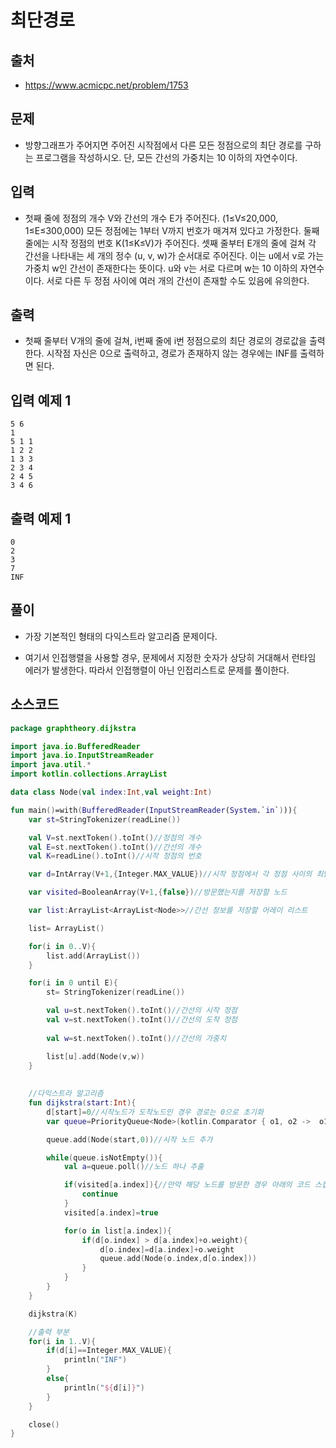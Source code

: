 # 최단경로

## 출처

* https://www.acmicpc.net/problem/1753

## 문제

* 방향그래프가 주어지면 주어진 시작점에서 다른 모든 정점으로의 최단 경로를 구하는 프로그램을 작성하시오. 단, 모든 간선의 가중치는 10 이하의 자연수이다.

## 입력

* 첫째 줄에 정점의 개수 V와 간선의 개수 E가 주어진다. (1≤V≤20,000, 1≤E≤300,000) 모든 정점에는 1부터 V까지 번호가 매겨져 있다고 가정한다. 둘째 줄에는 시작 정점의 번호 K(1≤K≤V)가 주어진다. 셋째 줄부터 E개의 줄에 걸쳐 각 간선을 나타내는 세 개의 정수 (u, v, w)가 순서대로 주어진다. 이는 u에서 v로 가는 가중치 w인 간선이 존재한다는 뜻이다. u와 v는 서로 다르며 w는 10 이하의 자연수이다. 서로 다른 두 정점 사이에 여러 개의 간선이 존재할 수도 있음에 유의한다.

## 출력

* 첫째 줄부터 V개의 줄에 걸쳐, i번째 줄에 i번 정점으로의 최단 경로의 경로값을 출력한다. 시작점 자신은 0으로 출력하고, 경로가 존재하지 않는 경우에는 INF를 출력하면 된다.

## 입력 예제 1

```
5 6
1
5 1 1
1 2 2
1 3 3
2 3 4
2 4 5
3 4 6
```

## 출력 예제 1

```
0
2
3
7
INF
```

## 풀이

* 가장 기본적인 형태의 다익스트라 알고리즘 문제이다.

* 여기서 인접행렬을 사용할 경우, 문제에서 지정한 숫자가 상당히 거대해서 런타임 에러가 발생한다. 따라서 인접행렬이 아닌 인접리스트로 문제를 풀이한다.

## 소스코드

```kotlin
package graphtheory.dijkstra

import java.io.BufferedReader
import java.io.InputStreamReader
import java.util.*
import kotlin.collections.ArrayList

data class Node(val index:Int,val weight:Int)

fun main()=with(BufferedReader(InputStreamReader(System.`in`))){
    var st=StringTokenizer(readLine())

    val V=st.nextToken().toInt()//정점의 개수
    val E=st.nextToken().toInt()//간선의 개수
    val K=readLine().toInt()//시작 정점의 번호

    var d=IntArray(V+1,{Integer.MAX_VALUE})//시작 정점에서 각 정점 사이의 최단 거리를 저장할 배열

    var visited=BooleanArray(V+1,{false})//방문했는지를 저장할 노드

    var list:ArrayList<ArrayList<Node>>//간선 정보를 저장할 어레이 리스트

    list= ArrayList()

    for(i in 0..V){
        list.add(ArrayList())
    }

    for(i in 0 until E){
        st= StringTokenizer(readLine())

        val u=st.nextToken().toInt()//간선의 시작 정점
        val v=st.nextToken().toInt()//간선의 도착 정점
        
        val w=st.nextToken().toInt()//간선의 가중치

        list[u].add(Node(v,w))
    }
    
    
    //다익스트라 알고리즘
    fun dijkstra(start:Int){
        d[start]=0//시작노드가 도착노드인 경우 경로는 0으로 초기화
        var queue=PriorityQueue<Node>(kotlin.Comparator { o1, o2 ->  o1.weight-o2.weight})//간선 가중치가 작은값을 우선으로 호출하는 우선순위 큐

        queue.add(Node(start,0))//시작 노드 추가

        while(queue.isNotEmpty()){
            val a=queue.poll()//노드 하나 추출

            if(visited[a.index]){//만약 해당 노드를 방문한 경우 아래의 코드 스킵
                continue
            }
            visited[a.index]=true

            for(o in list[a.index]){
                if(d[o.index] > d[a.index]+o.weight){
                    d[o.index]=d[a.index]+o.weight
                    queue.add(Node(o.index,d[o.index]))
                }
            }
        }
    }

    dijkstra(K)

    //출력 부분
    for(i in 1..V){
        if(d[i]==Integer.MAX_VALUE){
            println("INF")
        }
        else{
            println("${d[i]}")
        }
    }

    close()
}
```
